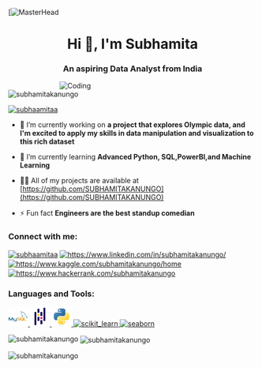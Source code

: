 [![MasterHead](https://www.kewmann.com/user/images/g5_helium/g5_helium/above/KewMann-Gif---Map-Macy-1.gif)
<h1 align="center">Hi 👋, I'm Subhamita</h1>
<h3 align="center">An aspiring Data Analyst from India</h3>
<img align="right" alt="Coding" width="400" src="https://mir-s3-cdn-cf.behance.net/project_modules/disp/601014116770475.6068beff4640a.gif">


<p align="left"> <img src="https://komarev.com/ghpvc/?username=subhamitakanungo&label=Profile%20views&color=0e75b6&style=flat" alt="subhamitakanungo" /> </p>

<p align="left"> <a href="https://twitter.com/subhaamitaa" target="blank"><img src="https://img.shields.io/twitter/follow/subhaamitaa?logo=twitter&style=for-the-badge" alt="subhaamitaa" /></a> </p>

- 🔭 I’m currently working on **a project that explores Olympic data, and I'm excited to apply my skills in data manipulation and visualization to this rich dataset** 

- 🌱 I’m currently learning **Advanced Python, SQL,PowerBI,and Machine Learning**

- 👨‍💻 All of my projects are available at [https://github.com/SUBHAMITAKANUNGO](https://github.com/SUBHAMITAKANUNGO)

- ⚡ Fun fact **Engineers are the best standup comedian**

<h3 align="left">Connect with me:</h3>
<p align="left">
<a href="https://twitter.com/subhaamitaa" target="blank"><img align="center" src="https://raw.githubusercontent.com/rahuldkjain/github-profile-readme-generator/master/src/images/icons/Social/twitter.svg" alt="subhaamitaa" height="30" width="40" /></a>
<a 
href="https://linkedin.com/in/https://www.linkedin.com/in/subhamitakanungo/" target="blank"><img align="center" src="https://raw.githubusercontent.com/rahuldkjain/github-profile-readme-generator/master/src/images/icons/Social/linked-in-alt.svg" alt="https://www.linkedin.com/in/subhamitakanungo/" height="30" width="40" /></a>
<a href="https://kaggle.com/https://www.kaggle.com/subhamitakanungo/home" target="blank"><img align="center" src="https://raw.githubusercontent.com/rahuldkjain/github-profile-readme-generator/master/src/images/icons/Social/kaggle.svg" alt="https://www.kaggle.com/subhamitakanungo/home" height="30" width="40" /></a>
<a href="https://www.hackerrank.com/https://www.hackerrank.com/subhamitakanungo" target="blank"><img align="center" src="https://raw.githubusercontent.com/rahuldkjain/github-profile-readme-generator/master/src/images/icons/Social/hackerrank.svg" alt="https://www.hackerrank.com/subhamitakanungo" height="30" width="40" /></a>
</p>

<h3 align="left">Languages and Tools:</h3>
<p align="left"> <a href="https://www.mysql.com/" target="_blank" rel="noreferrer"> <img src="https://raw.githubusercontent.com/devicons/devicon/master/icons/mysql/mysql-original-wordmark.svg" alt="mysql" width="40" height="40"/> </a> <a href="https://pandas.pydata.org/" target="_blank" rel="noreferrer"> <img src="https://raw.githubusercontent.com/devicons/devicon/2ae2a900d2f041da66e950e4d48052658d850630/icons/pandas/pandas-original.svg" alt="pandas" width="40" height="40"/> </a> <a href="https://www.python.org" target="_blank" rel="noreferrer"> <img src="https://raw.githubusercontent.com/devicons/devicon/master/icons/python/python-original.svg" alt="python" width="40" height="40"/> </a> <a href="https://scikit-learn.org/" target="_blank" rel="noreferrer"> <img src="https://upload.wikimedia.org/wikipedia/commons/0/05/Scikit_learn_logo_small.svg" alt="scikit_learn" width="40" height="40"/> </a> <a href="https://seaborn.pydata.org/" target="_blank" rel="noreferrer"> <img src="https://seaborn.pydata.org/_images/logo-mark-lightbg.svg" alt="seaborn" width="40" height="40"/> </a> </p>

<p><img align="left" src="https://github-readme-stats.vercel.app/api/top-langs?username=subhamitakanungo&show_icons=true&locale=en&layout=compact" alt="subhamitakanungo" /></p>

<p>&nbsp;<img align="center" src="https://github-readme-stats.vercel.app/api?username=subhamitakanungo&show_icons=true&locale=en" alt="subhamitakanungo" /></p>

<p><img align="center" src="https://github-readme-streak-stats.herokuapp.com/?user=subhamitakanungo&" alt="subhamitakanungo" /></p>

